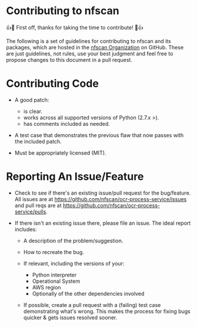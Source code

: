 # Contributing to nfscan

:+1::tada: First off, thanks for taking the time to contribute! :tada::+1:

The following is a set of guidelines for contributing to nfscan and its packages,
which are hosted in the [nfscan Organization](https://github.com/nfscan) on GitHub.
These are just guidelines, not rules, use your best judgment and feel free to
propose changes to this document in a pull request.

Contributing Code
=================

* A good patch:

  * is clear.
  * works across all supported versions of Python (2.7.x >).
  * has comments included as needed.

* A test case that demonstrates the previous flaw that now passes
  with the included patch.
* Must be appropriately licensed (MIT).


Reporting An Issue/Feature
==========================

* Check to see if there's an existing issue/pull request for the
  bug/feature. All issues are at https://github.com/nfscan/ocr-process-service/issues
  and pull reqs are at https://github.com/nfscan/ocr-process-service/pulls.
* If there isn't an existing issue there, please file an issue. The ideal
  report includes:

  * A description of the problem/suggestion.
  * How to recreate the bug.
  * If relevant, including the versions of your:

    * Python interpreter
    * Operational System
    * AWS region
    * Optionally of the other dependencies involved

  * If possible, create a pull request with a (failing) test case demonstrating
    what's wrong. This makes the process for fixing bugs quicker & gets issues
    resolved sooner.
